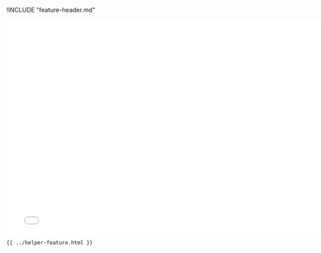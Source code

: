!INCLUDE "feature-header.md"

<iframe src="../../helper-feature.html" width="770" height="500" frameBorder="0" seamless="seamless">
</iframe>

```html
{{ ../helper-feature.html }}
```
